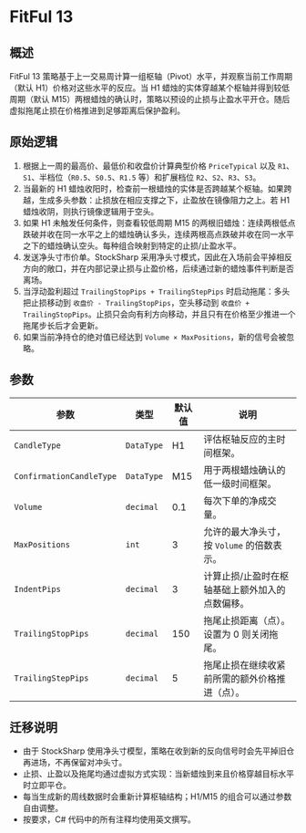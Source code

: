 # FitFul 13

## 概述
FitFul 13 策略基于上一交易周计算一组枢轴（Pivot）水平，并观察当前工作周期（默认 H1）价格对这些水平的反应。当 H1 蜡烛的实体穿越某个枢轴并得到较低周期（默认 M15）两根蜡烛的确认时，策略以预设的止损与止盈水平开仓。随后虚拟拖尾止损在价格推进到足够距离后保护盈利。

## 原始逻辑
1. 根据上一周的最高价、最低价和收盘价计算典型价格 `PriceTypical` 以及 `R1`、`S1`、半档位（`R0.5`、`S0.5`、`R1.5` 等）和扩展档位 `R2`、`S2`、`R3`、`S3`。
2. 当最新的 H1 蜡烛收阳时，检查前一根蜡烛的实体是否跨越某个枢轴。如果跨越，生成多头参数：止损放在相应支撑之下，止盈放在镜像阻力之上。若 H1 蜡烛收阴，则执行镜像逻辑用于空头。
3. 如果 H1 未触发任何条件，则查看较低周期 M15 的两根旧蜡烛：连续两根低点跌破并收在同一水平之上的蜡烛确认多头，连续两根高点跌破并收在同一水平之下的蜡烛确认空头。每种组合映射到特定的止损/止盈水平。
4. 发送净头寸市价单。StockSharp 采用净头寸模式，因此在入场前会平掉相反方向的敞口，并在内部记录止损与止盈价格，后续通过新的蜡烛事件判断是否离场。
5. 当浮动盈利超过 `TrailingStopPips + TrailingStepPips` 时启动拖尾：多头把止损移动到 `收盘价 - TrailingStopPips`，空头移动到 `收盘价 + TrailingStopPips`。止损只会向有利方向移动，并且只有在价格至少推进一个拖尾步长后才会更新。
6. 如果当前净持仓的绝对值已经达到 `Volume × MaxPositions`，新的信号会被忽略。

## 参数
| 参数 | 类型 | 默认值 | 说明 |
|------|------|--------|------|
| `CandleType` | `DataType` | H1 | 评估枢轴反应的主时间框架。 |
| `ConfirmationCandleType` | `DataType` | M15 | 用于两根蜡烛确认的低一级时间框架。 |
| `Volume` | `decimal` | 0.1 | 每次下单的净成交量。 |
| `MaxPositions` | `int` | 3 | 允许的最大净头寸，按 `Volume` 的倍数表示。 |
| `IndentPips` | `decimal` | 3 | 计算止损/止盈时在枢轴基础上额外加入的点数偏移。 |
| `TrailingStopPips` | `decimal` | 150 | 拖尾止损距离（点）。设置为 0 则关闭拖尾。 |
| `TrailingStepPips` | `decimal` | 5 | 拖尾止损在继续收紧前所需的额外价格推进（点）。 |

## 迁移说明
- 由于 StockSharp 使用净头寸模型，策略在收到新的反向信号时会先平掉旧仓再进场，不再保留对冲头寸。
- 止损、止盈以及拖尾均通过虚拟方式实现：当新蜡烛到来且价格穿越目标水平时立即平仓。
- 每当生成新的周线数据时会重新计算枢轴结构；H1/M15 的组合可以通过参数自由调整。
- 按要求，C# 代码中的所有注释均使用英文撰写。
